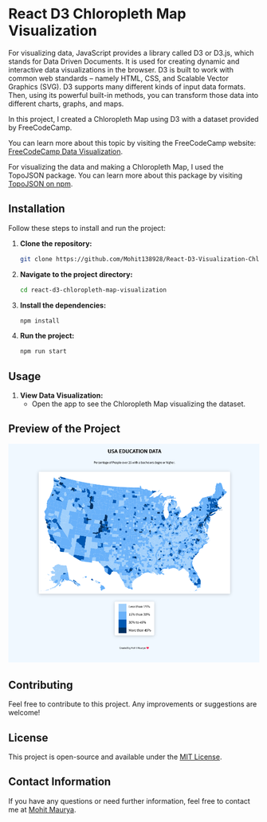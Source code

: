# React D3 Chloropleth Map Visualization

For visualizing data, JavaScript provides a library called D3 or D3.js, which stands for Data Driven Documents. It is used for creating dynamic and interactive data visualizations in the browser. D3 is built to work with common web standards – namely HTML, CSS, and Scalable Vector Graphics (SVG). D3 supports many different kinds of input data formats. Then, using its powerful built-in methods, you can transform those data into different charts, graphs, and maps.

In this project, I created a Chloropleth Map using D3 with a dataset provided by FreeCodeCamp. 

You can learn more about this topic by visiting the FreeCodeCamp website: [FreeCodeCamp Data Visualization](https://www.freecodecamp.org/learn/data-visualization/).

For visualizing the data and making a Chloropleth Map, I used the TopoJSON package. You can learn more about this package by visiting [TopoJSON on npm](https://www.npmjs.com/package/topojson).

## Installation

Follow these steps to install and run the project:

1. **Clone the repository:**
   ```sh
   git clone https://github.com/Mohit138928/React-D3-Visualization-Chloropleth-Map.git
   ```
2. **Navigate to the project directory:**
   ```sh
   cd react-d3-chloropleth-map-visualization
   ```
3. **Install the dependencies:**
   ```sh
   npm install
   ```
4. **Run the project:**
   ```sh
   npm run start
   ```

## Usage

1. **View Data Visualization:**
   - Open the app to see the Chloropleth Map visualizing the dataset.

## Preview of the Project

![Preview-1](/src/images/Preview-1.png)

## Contributing

Feel free to contribute to this project. Any improvements or suggestions are welcome!

## License

This project is open-source and available under the [MIT License](LICENSE).

## Contact Information

If you have any questions or need further information, feel free to contact me at [Mohit Maurya](mauryamohit138@gmail.com).
